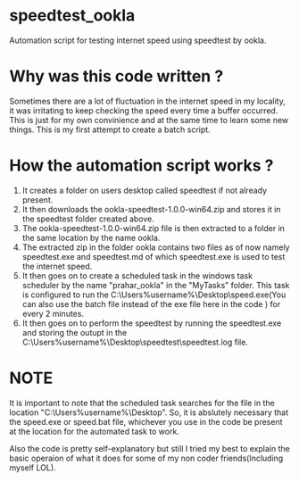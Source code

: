 # speedtest_ookla
Automation script for testing internet speed using speedtest by ookla.

# Why was this code written ?
Sometimes there are a lot of fluctuation in the internet speed in my locality, it was irritating to keep checking the speed every time a buffer occurred. This is just for my own convinience and at the same time to learn some new things. This is my first attempt to create a batch script.

# How the automation script works ?
1. It creates a folder on users desktop called speedtest if not already present.
2. It then downloads the ookla-speedtest-1.0.0-win64.zip and stores it in the speedtest folder created above.
3. The ookla-speedtest-1.0.0-win64.zip file is then extracted to a folder in the same location by the name ookla.
4. The extracted zip in the folder ookla contains two files as of now namely speedtest.exe and speedtest.md of which speedtest.exe is used to test the internet speed.
5. It then goes on to create a scheduled task in the windows task scheduler by the name "prahar_ookla" in the "MyTasks" folder. This task is configured to run the C:\Users\%username%\Desktop\speed.exe(You can also use the batch file instead of the exe file here in the code ) for every 2 minutes.
6. It then goes on to perform the speedtest by running the speedtest.exe and storing the outupt in the C:\Users\%username%\Desktop\speedtest\speedtest.log file.

# NOTE
It is important to note that the scheduled task searches for the file in the location "C:\Users\%username%\Desktop\". So, it is abslutely necessary that the speed.exe or speed.bat file, whichever you use in the code be present at the location for the automated task to work.

Also the code is pretty self-explanatory but still I tried my best to explain the basic operaion of what it does for some of my non coder friends(Including myself LOL).
